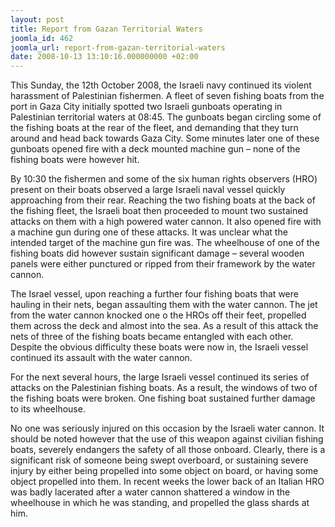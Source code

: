 ```yaml
---
layout: post
title: Report from Gazan Territorial Waters
joomla_id: 462
joomla_url: report-from-gazan-territorial-waters
date: 2008-10-13 13:10:16.000000000 +02:00
---
```

This Sunday, the 12th October 2008, the Israeli navy continued its violent harassment of Palestinian fishermen. A fleet of seven fishing boats from the port in Gaza City initially spotted two Israeli gunboats operating in Palestinian territorial waters at 08:45. The gunboats began circling some of the fishing boats at the rear of the fleet, and demanding that they turn around and head back towards Gaza City. Some minutes later one of these gunboats opened fire with a deck mounted machine gun &ndash; none of the fishing boats were however hit. <p>By 10:30 the fishermen and some of the six human rights observers (HRO) present on their boats observed a large Israeli naval vessel quickly approaching from their rear. Reaching the two fishing boats at the back of the fishing fleet, the Israeli boat then proceeded to mount two sustained attacks on them with a high powered water cannon. It also opened fire with a machine gun during one of these attacks. It was unclear what the intended target of the machine gun fire was. The wheelhouse of one of the fishing boats did however sustain significant damage &ndash; several wooden panels were either punctured or ripped from their framework by the water cannon.</p>The Israel vessel, upon reaching a further four fishing boats that were hauling in their nets, began assaulting them with the water cannon. The jet from the water cannon knocked one o the HROs off their feet, propelled them across the deck and almost into the sea. As a result of this attack the nets of three of the fishing boats became entangled with each other. Despite the obvious difficulty these boats were now in, the Israeli vessel continued its assault with the water cannon. <p>For the next several hours, the large Israeli vessel continued its series of attacks on the Palestinian fishing boats. As a result, the windows of two of the fishing boats were broken. One fishing boat sustained further damage to its wheelhouse. </p><p>No one was seriously injured on this occasion by the Israeli water cannon. It should be noted however that the use of this weapon against civilian fishing boats, severely endangers the safety of all those onboard. Clearly, there is a significant risk of someone being swept overboard, or sustaining severe injury by either being propelled into some object on board, or having some object propelled into them. In recent weeks the lower back of an Italian HRO was badly lacerated after a water cannon shattered a window in the wheelhouse in which he was standing, and propelled the glass shards at him.</p><p>&nbsp;</p><p><a href=""></a></p>
